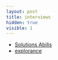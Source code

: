 ```yaml
---
layout: post
title: interviews
hidden: true
visible: 1
---
```

* [Solutions Abilis](https://www.abilis-solutions.com/)
* [explorance](https://explorance.com/)

